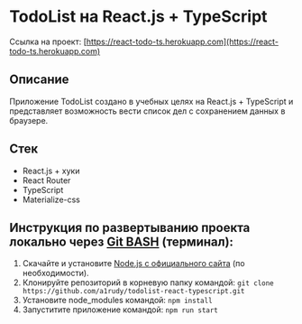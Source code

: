 # TodoList на React.js + TypeScript

Ссылка на проект: [https://react-todo-ts.herokuapp.com](https://react-todo-ts.herokuapp.com)

## Описание

Приложение TodoList создано в учебных целях на React.js + TypeScript и представляет возможность вести список дел c сохранением данных в браузере.

## Стек

* React.js + хуки
* React Router
* TypeScript
* Materialize-css

## Инструкция по развертыванию проекта локально через [Git BASH](https://gitforwindows.org/) (терминал):

1. Скачайте и установите [Node.js с официального сайта](https://nodejs.org/ru/download/) (по необходимости).
2. Клонируйте репозиторий в корневую папку командой:
   `git clone https://github.com/a1rudy/todolist-react-typescript.git`
3. Установите node_modules командой:
   `npm install`
4. Запуститите приложение командой:
   `npm run start`